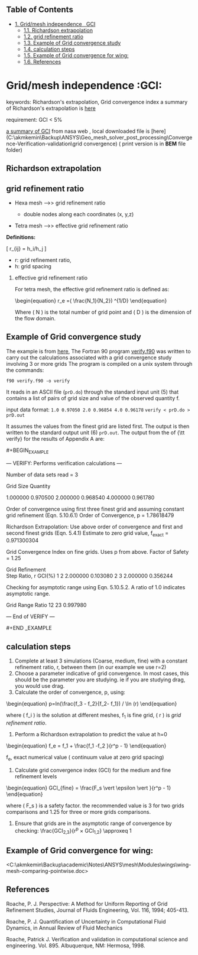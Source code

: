 <div id="table-of-contents">
<h2>Table of Contents</h2>
<div id="text-table-of-contents">
<ul>
<li><a href="#sec-1">1. Grid/mesh independence&#xa0;&#xa0;&#xa0;<span class="tag"><span class="GCI">GCI</span></span></a>
<ul>
<li><a href="#sec-1-1">1.1. Richardson extrapolation</a></li>
<li><a href="#sec-1-2">1.2. grid refinement ratio</a></li>
<li><a href="#sec-1-3">1.3. Example of Grid convergence study</a></li>
<li><a href="#sec-1-4">1.4. calculation steps</a></li>
<li><a href="#sec-1-5">1.5. Example of Grid convergence for wing:</a></li>
<li><a href="#sec-1-6">1.6. References</a></li>
</ul>
</li>
</ul>
</div>
</div>


# Grid/mesh independence     :GCI:<a id="sec-1" name="sec-1"></a>

keywords: Richardson's extrapolation, Grid convergence index
a summary of Richardson's extrapolation is [here](https://www.grc.nasa.gov/www/wind/valid/tutorial/bibliog.html#Roach94)

requirement: GCI < 5%

[a summary of GCI](https://www.grc.nasa.gov/www/wind/valid/tutorial/spatconv.html) from nasa web , local downloaded file is [here](C:\akmkemin\Backup\ANSYS\Geo_mesh_solver_post_processing\Convergence-Verification-validation\grid convergence) ( print version is in **BEM** file folder)

## Richardson extrapolation<a id="sec-1-1" name="sec-1-1"></a>

## grid refinement ratio<a id="sec-1-2" name="sec-1-2"></a>

-   Hexa mesh &#x2013;>>   grid refinement ratio
    -   double nodes along each coordinates (x, y,z)

-   Tetra mesh &#x2013;>> effective grid refinement ratio

**Definitions:**

\[ r_{ij} = h_i/h_j \]

-   r: grid refinement ratio,
-   h: grid spacing

1.  effective grid refinement ratio

    For tetra mesh, the effective grid refinement ratio is defined as:
    
    \begin{equation}
    r_e =( \frac{N_1}{N_2})
    ^{1/D}
    \end{equation}
    
    Where \( N \) is the total number of grid point and \( D \) is the dimension of the flow domain. 

## Example of Grid convergence study<a id="sec-1-3" name="sec-1-3"></a>

The example is from [here](https://www.grc.nasa.gov/www/wind/valid/tutorial/spatconv.html), 
The Fortran 90 program  [verify.f90](c:/Users/exw692/Dropbox/Emacs/verify.f90) was written to carry out the calculations associated with a grid convergence study involving 3 or more grids
The program is compiled on a unix system through the commands:

`f90 verify.f90 -o verify`

It reads in an ASCII file (`prD.do`) through the standard input unit (5) that contains a list of pairs of grid size and value of the observed quantity f.

input data format:
`1.0 0.97050 2.0 0.96854 4.0 0.96178`
 `verify < prD.do > prD.out`

It assumes the values from the finest grid are listed first. The output is then written to the standard output unit (6) `prD.out`.
 The output from the of {\tt verify} for the results of Appendix A are:

\#+BEGIN<sub>EXAMPLE</sub>

&#x2014; VERIFY: Performs verification calculations &#x2014;

Number of data sets read =  3

Grid Size     Quantity

1.000000      0.970500
2.000000      0.968540
4.000000      0.961780

Order of convergence using first three finest grid 
and assuming constant grid refinement (Eqn. 5.10.6.1) 
Order of Convergence, p =  1.78618479

Richardson Extrapolation: Use above order of convergence
and first and second finest grids (Eqn. 5.4.1) 
Estimate to zero grid value, f<sub>exact</sub> =  0.971300304

Grid Convergence Index on fine grids. Uses p from above.
Factor of Safety =  1.25

Grid     Refinement            
Step      Ratio, r       GCI(%)
1  2      2.000000      0.103080
2  3      2.000000      0.356244

Checking for asymptotic range using Eqn. 5.10.5.2.
A ratio of 1.0 indicates asymptotic range.

Grid Range    Ratio
12 23      0.997980

&#x2014; End of VERIFY &#x2014;

\#+END \_EXAMPLE

## calculation steps<a id="sec-1-4" name="sec-1-4"></a>

1.  Complete at least 3 simulations (Coarse, medium, fine) with a constant refinement ratio, r, between them (in our example we use r=2)
2.  Choose a parameter indicative of grid convergence. In most cases, this should be the parameter you are studying. ie if you are studying drag, you would use drag.
3.  Calculate the order of convergence, p, using:

\begin{equation}
p=ln(\frac{f_3 - f_2}{f_2- f_1}) / \ln (r)
\end{equation}

where \( f_i \) is the solution at different meshes, f<sub>1</sub> is fine grid, \( r \) is *grid refinement ratio*.

1.  Perform a Richardson extrapolation to predict the value at h=0

\begin{equation}
f_e = f_1 + \frac{f_1 -f_2 }{r^p - 1}
\end{equation}

f<sub>e</sub>, exact numerical value ( continuum value at zero grid spacing)

1.  Calculate grid convergence index (GCI) for the medium and fine refinement levels

\begin{equation}
GCI_{fine} = \frac{F_s \vert \epsilon \vert }{r^p - 1}
\end{equation}

where \( F_s \) is a safety factor. the recommended value is 3 for two grids comparisons and 1.25 for three or more grids comparisons.

1.  Ensure that grids are in the asymptotic range of convergence by checking:
    \frac{GCI<sub>2,3</sub>}{r<sup>p</sup> &times; GCI<sub>1,2</sub>} \approxeq 1

## Example of Grid convergence for wing:<a id="sec-1-5" name="sec-1-5"></a>

<C:\akmkemin\Backup\academic\Notes\ANSYS\mesh\Modules\wings\wing-mesh-comparing-pointwise.doc>

## References<a id="sec-1-6" name="sec-1-6"></a>

Roache, P. J. Perspective: A Method for Uniform Reporting of Grid Refinement Studies, Journal of Fluids Engineering, Vol. 116, 1994; 405-413.

Roache, P. J. Quantification of Uncertainty in Computational Fluid Dynamics, in Annual Review of Fluid Mechanics

Roache, Patrick J. Verification and validation in computational science and engineering. Vol. 895. Albuquerque, NM: Hermosa, 1998.
